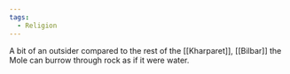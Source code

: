 ```yaml
---
tags:
  - Religion
---
```

A bit of an outsider compared to the rest of the [[Kharparet]], [[Bilbar]] the Mole can burrow through rock as if it were water.